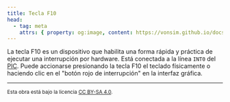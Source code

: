 ```yaml
---
title: Tecla F10
head:
  - tag: meta
    attrs: { property: og:image, content: https://vonsim.github.io/docs/og/io/devices/f10.png }
---
```


La tecla F10 es un dispositivo que habilita una forma rápida y práctica de ejecutar una interrupción por hardware. Está conectada a la línea `INT0` del [PIC](/docs/io/modules/pic/). Puede accionarse presionando la tecla F10 el teclado físicamente o haciendo clic en el "botón rojo de interrupción" en la interfaz gráfica.

---

<small>Esta obra está bajo la licencia <a target="_blank" rel="license noopener noreferrer" href="http://creativecommons.org/licenses/by-sa/4.0/">CC BY-SA 4.0</a>.</small>
